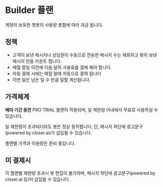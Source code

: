 # Builder 플랜

계정이 보유한 챗봇의 사용량 총합에 따라 과금 됩니다.

## 정책

* 고객이 보낸 메시지나 상담원이 수동으로 전송한 메시지 수는 제외하고 봇이 보낸 메시지 만을 카운트 합니다.
* 매월 말일 이전에 다음 달의 사용료를 결제 해야 합니다.
* 자동 결제 시에는 매월 말에 자동으로 결제 됩니다
* 이번 달은 남은 일 수 만큼 일할 계산됩니다.

## 가격체계

**베타 기간 동안** PRO TRIAL 플랜이 적용되며, 일 제한량 이내에서 무료로 사용하실 수 있습니다.

일 제한량이 초과되더라도 봇은 정상 동작합니다. 단, 메시지 하단에 광고문구\(powered by closer.ai\)가 삽입될 수 있습니다.

플랜별 가격과 이용량은 준비 중입니다.

## 미 결제시

각 플랜별 제한량 초과시 봇 편집이 불가하며, 메시지 하단에 광고문구\(powered by closer.ai 등\)이 삽입될 수 있습니다.

